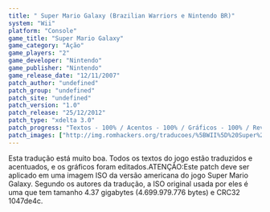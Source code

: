 ```yaml
---
title: " Super Mario Galaxy (Brazilian Warriors e Nintendo BR)"
system: "Wii"
platform: "Console"
game_title: "Super Mario Galaxy"
game_category: "Ação"
game_players: "2"
game_developer: "Nintendo"
game_publisher: "Nintendo"
game_release_date: "12/11/2007"
patch_author: "undefined"
patch_group: "undefined"
patch_site: "undefined"
patch_version: "1.0"
patch_release: "25/12/2012"
patch_type: "xdelta 3.0"
patch_progress: "Textos - 100% / Acentos - 100% / Gráficos - 100% / Revisão - 100%"
patch_images: ["http://img.romhackers.org/traducoes/%5BWII%5D%20Super%20Mario%20Galaxy%20-%20Brazilian%20Warriors%20e%20Nintendo%20BR%20-%201.jpg","http://img.romhackers.org/traducoes/%5BWII%5D%20Super%20Mario%20Galaxy%20-%20Brazilian%20Warriors%20e%20Nintendo%20BR%20-%202.jpg","http://img.romhackers.org/traducoes/%5BWII%5D%20Super%20Mario%20Galaxy%20-%20Brazilian%20Warriors%20e%20Nintendo%20BR%20-%203.jpg"]
---
```

Esta tradução está muito boa. Todos os textos do jogo estão traduzidos e acentuados, e os gráficos foram editados.ATENÇÃO:Este patch deve ser aplicado em uma imagem ISO da versão americana do jogo Super Mario Galaxy. Segundo os autores da tradução, a ISO original usada por eles é uma que tem tamanho 4.37 gigabytes (4.699.979.776 bytes) e CRC32 1047de4c.